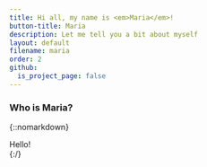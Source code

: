 ```yaml
---
title: Hi all, my name is <em>Maria</em>!
button-title: Maria
description: Let me tell you a bit about myself
layout: default
filename: maria
order: 2
github:
  is_project_page: false
---
```

### Who is Maria?

{::nomarkdown}
<!DOCTYPE html>
<html lang="en">
<head>
    <meta charset="UTF-8">
    <title>Quiz</title>
    <link rel="stylesheet" href="maria.css">
</head>
<body>
    <div id="container">
        <div id="hello" onClick= "beginQuiz()">Hello!</div>
        <div id="maria_quiz" style="display: none">
            <div id="goal-statement">My goal is to...</div>
            <div id="question"></div>
            <div id="choices">
                <button class="choice" id="A" onclick="checkAnswer('A')"></button>
                <button class="choice" id="B" onclick="checkAnswer('B')"></button>
            </div>
    </div>
    <script src="maria.js"></script>
</body>
</html>
{:/}

